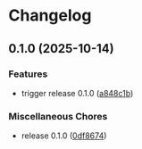 # Changelog

## 0.1.0 (2025-10-14)


### Features

* trigger release 0.1.0 ([a848c1b](https://github.com/hatayama/UnityHubCli/commit/a848c1beee761965b8d4389bd15063b6f89d4861))


### Miscellaneous Chores

* release 0.1.0 ([0df8674](https://github.com/hatayama/UnityHubCli/commit/0df867444cad2356f5777c7efd5aaf1a16da21e3))
